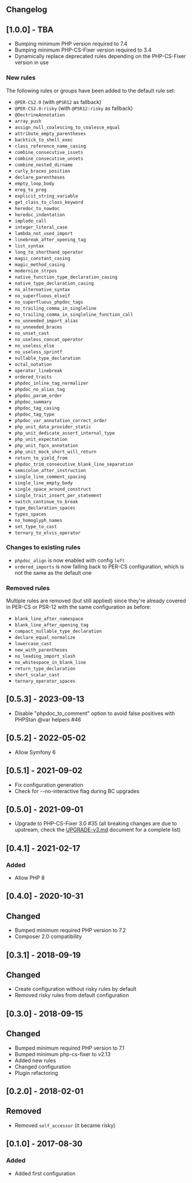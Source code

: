 Changelog
---------

## [1.0.0] - TBA
- Bumping minimum PHP version required to 7.4
- Bumping minimum PHP-CS-Fixer version required to 3.4
- Dynamically replace deprecated rules depending on the PHP-CS-Fixer version in use

### New rules
The following rules or groups have been added to the default rule set:
- `@PER-CS2.0` (with `@PSR12` as fallback)
- `@PER-CS2.0:risky` (with `@PSR12:risky` as fallback)
- `@DoctrineAnnotation`
- `array_push`
- `assign_null_coalescing_to_coalesce_equal`
- `attribute_empty_parentheses`
- `backtick_to_shell_exec`
- `class_reference_name_casing`
- `combine_consecutive_issets`
- `combine_consecutive_unsets`
- `combine_nested_dirname`
- `curly_braces_position`
- `declare_parentheses`
- `empty_loop_body`
- `ereg_to_preg`
- `explicit_string_variable`
- `get_class_to_class_keyword`
- `heredoc_to_nowdoc`
- `heredoc_indentation`
- `implode_call`
- `integer_literal_case`
- `lambda_not_used_import`
- `linebreak_after_opening_tag`
- `list_syntax`
- `long_to_shorthand_operator`
- `magic_constant_casing`
- `magic_method_casing`
- `modernize_strpos`
- `native_function_type_declaration_casing`
- `native_type_declaration_casing`
- `no_alternative_syntax`
- `no_superfluous_elseif`
- `no_superfluous_phpdoc_tags`
- `no_trailing_comma_in_singleline`
- `no_trailing_comma_in_singleline_function_call`
- `no_unneeded_import_alias`
- `no_unneeded_braces`
- `no_unset_cast`
- `no_useless_concat_operator`
- `no_useless_else`
- `no_useless_sprintf`
- `nullable_type_declaration`
- `octal_notation`
- `operator_linebreak`
- `ordered_traits`
- `phpdoc_inline_tag_normalizer`
- `phpdoc_no_alias_tag`
- `phpdoc_param_order`
- `phpdoc_summary`
- `phpdoc_tag_casing`
- `phpdoc_tag_type`
- `phpdoc_var_annotation_correct_order`
- `php_unit_data_provider_static`
- `php_unit_dedicate_assert_internal_type`
- `php_unit_expectation`
- `php_unit_fqcn_annotation`
- `php_unit_mock_short_will_return`
- `return_to_yield_from`
- `phpdoc_trim_consecutive_blank_line_separation`
- `semicolon_after_instruction`
- `single_line_comment_spacing`
- `single_line_empty_body`
- `single_space_around_construct`
- `single_trait_insert_per_statement`
- `switch_continue_to_break`
- `type_declaration_spaces`
- `types_spaces`
- `no_homoglyph_names`
- `set_type_to_cast`
- `ternary_to_elvis_operator`


### Changes to existing rules
- `phpdoc_align` is now enabled with config `left`
- `ordered_imports` is now falling back to PER-CS configuration, which is not the same as the default one

### Removed rules
Multiple rules are removed (but still applied) since they're already covered in PER-CS or PSR-12 with the same configuration as before:
- `blank_line_after_namespace`
- `blank_line_after_opening_tag`
- `compact_nullable_type_declaration`
- `declare_equal_normalize`
- `lowercase_cast`
- `new_with_parentheses`
- `no_leading_import_slash`
- `no_whitespace_in_blank_line`
- `return_type_declaration`
- `short_scalar_cast`
- `ternary_operator_spaces`

## [0.5.3] - 2023-09-13
- Disable "phpdoc_to_comment" option to avoid false positives with PHPStan @var helpers #46

## [0.5.2] - 2022-05-02
- Allow Symfony 6

## [0.5.1] - 2021-09-02
- Fix configuration generation
- Check for --no-interactive flag during BC upgrades

## [0.5.0] - 2021-09-01
- Upgrade to PHP-CS-Fixer 3.0 #35 (all breaking changes are due to upstream, check the [UPGRADE-v3.md](https://github.com/FriendsOfPHP/PHP-CS-Fixer/blob/v3.0.2/UPGRADE-v3.md) document for a complete list)

## [0.4.1] - 2021-02-17
### Added
- Allow PHP 8

## [0.4.0] - 2020-10-31
## Changed
- Bumped minimum required PHP version to 7.2
- Composer 2.0 compatibility

## [0.3.1] - 2018-09-19
## Changed
- Create configuration without risky rules by default
- Removed risky rules from default configuration

## [0.3.0] - 2018-09-15
## Changed
- Bumped minimum required PHP version to 7.1
- Bumped minimum php-cs-fixer to v2.13
- Added new rules
- Changed configuration
- Plugin refactoring


## [0.2.0] - 2018-02-01
## Removed
- Removed `self_accessor` (it became risky)

## [0.1.0] - 2017-08-30
### Added
- Added first configuration

